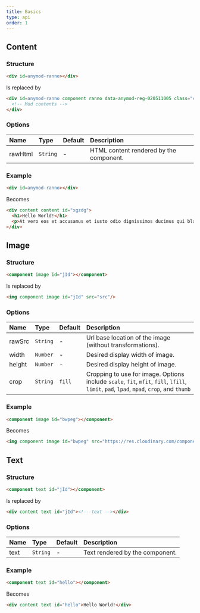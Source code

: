 ```yaml
---
title: Basics
type: api
order: 1
---
```


## Content

### Structure
``` html
<div id=anymod-ranno></div>
```
Is replaced by
```html
<div id=anymod-ranno component ranno data-anymod-reg-020511005 class="c19">
  <!-- Mod contents -->
</div>
```

### Options
| Name | Type | Default | Description |
|:---- |:---- |:------- |:----------- |
| rawHtml | `String` | - | HTML content rendered by the component. |

### Example
  ``` html
  <div id=anymod-ranno></div>
  ```
  Becomes
  ``` html
  <div content content id="xgzdg">
    <h1>Hello World!</h1>
    <p>At vero eos et accusamus et iusto odio dignissimos ducimus qui blanditiis praesentium voluptatum deleniti atque corrupti quos dolores et quas molestias excepturi sint occaecati cupiditate non provident, similique sunt in culpa qui officia deserunt mollitia animi, id est laborum et dolorum fuga. Et harum quidem rerum facilis est et expedita distinctio.</p>
  </div>
  ```
<a class="guide-link"></a>

## Image

### Structure
``` html
<component image id="jId"></component>
```
Is replaced by
```html
<img component image id="jId" src="src"/>
```

### Options
| Name | Type | Default | Description |
|:---- |:---- |:------- |:----------- |
| rawSrc | `String` | - | Url base location of the image (without transformations). |
| width | `Number` | - | Desired display width of image. |
| height | `Number` | - | Desired display height of image. |
| crop | `String` | `fill` | Cropping to use for image. Options include `scale`, `fit`, `mfit`, `fill`, `lfill`, `limit`, `pad`, `lpad`, `mpad`, `crop`, and `thumb` |

### Example
  ``` html
  <component image id="bwpeg"></component>
  ```
  Becomes
  ``` html
  <img component image id="bwpeg" src="https://res.cloudinary.com/component/image/upload/c_fill,h_200,w_600/v1481693531/library-image.jpg"/>
  ```
<a class="guide-link"></a>

## Text

### Structure
``` html
<component text id="jId"></component>
```
Is replaced by
```html
<div content text id="jId"><!-- text --></div>
```

### Options
| Name | Type | Default | Description |
|:---- |:---- |:------- |:----------- |
| text | `String` | - | Text rendered by the component. |

### Example
  ``` html
  <component text id="hello"></component>
  ```
  Becomes
  ``` html
  <div content text id="hello">Hello World!</div>
  ```
<a class="guide-link"></a>
